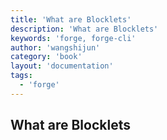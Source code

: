 ```yaml
---
title: 'What are Blocklets'
description: 'What are Blocklets'
keywords: 'forge, forge-cli'
author: 'wangshijun'
category: 'book'
layout: 'documentation'
tags:
  - 'forge'
---
```


## What are Blocklets
